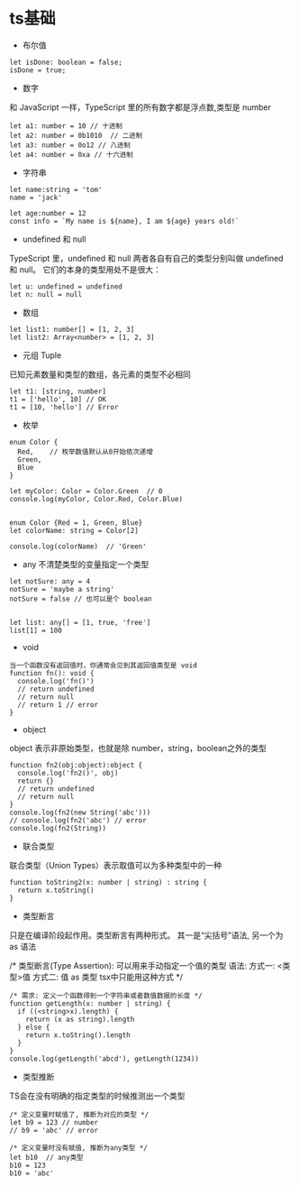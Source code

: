 # ts基础

- 布尔值
```
let isDone: boolean = false;
isDone = true;
```

- 数字

和 JavaScript 一样，TypeScript 里的所有数字都是浮点数,类型是 number
```
let a1: number = 10 // 十进制
let a2: number = 0b1010  // 二进制
let a3: number = 0o12 // 八进制
let a4: number = 0xa // 十六进制
```

- 字符串
```
let name:string = 'tom'
name = 'jack'

let age:number = 12
const info = `My name is ${name}, I am ${age} years old!`
```

- undefined 和 null

TypeScript 里，undefined 和 null 两者各自有自己的类型分别叫做 undefined 和 null。 它们的本身的类型用处不是很大：

```
let u: undefined = undefined
let n: null = null
```

- 数组

```
let list1: number[] = [1, 2, 3]
let list2: Array<number> = [1, 2, 3]

```

- 元组 Tuple

已知元素数量和类型的数组，各元素的类型不必相同

```
let t1: [string, number]
t1 = ['hello', 10] // OK
t1 = [10, 'hello'] // Error
```

- 枚举

```
enum Color {
  Red,    // 枚举数值默认从0开始依次递增
  Green,
  Blue
}

let myColor: Color = Color.Green  // 0
console.log(myColor, Color.Red, Color.Blue)


enum Color {Red = 1, Green, Blue}
let colorName: string = Color[2]

console.log(colorName)  // 'Green'
```


- any
不清楚类型的变量指定一个类型
```
let notSure: any = 4
notSure = 'maybe a string'
notSure = false // 也可以是个 boolean


let list: any[] = [1, true, 'free']
list[1] = 100
```

- void

```
当一个函数没有返回值时，你通常会见到其返回值类型是 void
function fn(): void {
  console.log('fn()')
  // return undefined
  // return null
  // return 1 // error
}
```


- object

object 表示非原始类型，也就是除 number，string，boolean之外的类型

```
function fn2(obj:object):object {
  console.log('fn2()', obj)
  return {}
  // return undefined
  // return null
}
console.log(fn2(new String('abc')))
// console.log(fn2('abc') // error
console.log(fn2(String))
```


- 联合类型

联合类型（Union Types）表示取值可以为多种类型中的一种

```
function toString2(x: number | string) : string {
  return x.toString()
}
```

- 类型断言

只是在编译阶段起作用。类型断言有两种形式。 其一是“尖括号”语法, 另一个为 as 语法

/* 
类型断言(Type Assertion): 可以用来手动指定一个值的类型
语法:
    方式一: <类型>值
    方式二: 值 as 类型  tsx中只能用这种方式
*/

```
/* 需求: 定义一个函数得到一个字符串或者数值数据的长度 */
function getLength(x: number | string) {
  if ((<string>x).length) {
    return (x as string).length
  } else {
    return x.toString().length
  }
}
console.log(getLength('abcd'), getLength(1234))
```


- 类型推断

TS会在没有明确的指定类型的时候推测出一个类型
```
/* 定义变量时赋值了, 推断为对应的类型 */
let b9 = 123 // number
// b9 = 'abc' // error

/* 定义变量时没有赋值, 推断为any类型 */
let b10  // any类型
b10 = 123
b10 = 'abc'
```